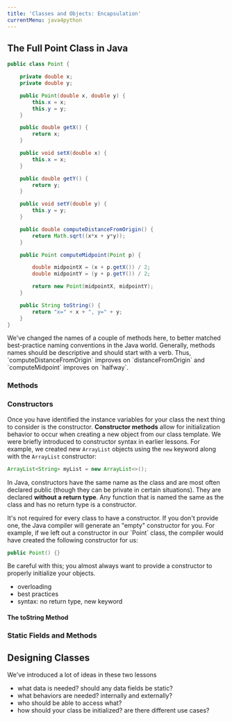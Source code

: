 ```yaml
---
title: 'Classes and Objects: Encapsulation'
currentMenu: java4python
---
```


## The Full Point Class in Java

```java
public class Point {

    private double x;
    private double y;

    public Point(double x, double y) {
        this.x = x;
        this.y = y;
    }

    public double getX() {
        return x;
    }

    public void setX(double x) {
        this.x = x;
    }

    public double getY() {
        return y;
    }

    public void setY(double y) {
        this.y = y;
    }

    public double computeDistanceFromOrigin() {
        return Math.sqrt((x*x + y*y));
    }

    public Point computeMidpoint(Point p) {

        double midpointX = (x + p.getX()) / 2;
        double midpointY = (y + p.getY()) / 2;

        return new Point(midpointX, midpointY);
    }

    public String toString() {
        return "x=" + x + ", y=" + y;
    }
}
```

<aside class="aside-note" markdown="1">
We've changed the names of a couple of methods here, to better matched best-practice naming conventions in the Java world. Generally, methods names should be descriptive and should start with a verb. Thus, `computeDistanceFromOrigin` improves on `distanceFromOrigin` and `computeMidpoint` improves on `halfway`.
</aside>

### Methods

### Constructors

Once you have identified the instance variables for your class the next thing to consider is the constructor. **Constructor methods** allow for initialization behavior to occur when creating a new object from our class template. We were briefly introduced to constructor syntax in earlier lessons. For example, we created new `ArrayList` objects using the `new` keyword along with the `ArrayList` constructor:

```java
ArrayList<String> myList = new ArrayList<>();
```

In Java, constructors have the same name as the class and are most often declared public (though they can be private in certain situations). They are declared **without a return type**. Any function that is named the same as the class and has no return type is a constructor.

<aside class="aside-warning" markdown="1">
It's not required for every class to have a constructor. If you don't provide one, the Java compiler will generate an "empty" constructor for you. For example, if we left out a constructor in our `Point` class, the compiler would have created the following constructor for us:

```java
public Point() {}
```

Be careful with this; you almost always want to provide a constructor to properly initialize your objects.
</aside>

- overloading
- best practices
- syntax: no return type, new keyword

#### The toString Method

### Static Fields and Methods

## Designing Classes

We've introduced a lot of ideas in these two lessons

- what data is needed? should any data fields be static?
- what behaviors are needed? internally and externally?
- who should be able to access what?
- how should your class be initialized? are there different use cases?
